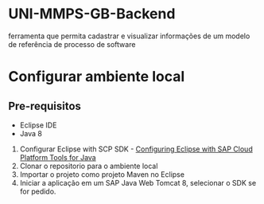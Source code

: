 # UNI-MMPS-GB-Backend
ferramenta que permita cadastrar e visualizar informações de um modelo de referência de processo de software

# Configurar ambiente local
## Pre-requisitos
- Eclipse IDE
- Java 8

1. Configurar Eclipse with SCP SDK - [Configuring Eclipse with SAP Cloud Platform Tools for Java](https://www.sap.com/developer/tutorials/hcp-java-eclipse-setup.html)
2. Clonar o repositorio para o ambiente local
3. Importar o projeto como projeto Maven no Eclipse
4. Iniciar a aplicação em um SAP Java Web Tomcat 8, selecionar o SDK se for pedido.
